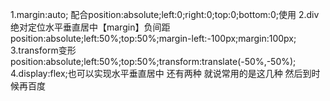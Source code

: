 1.margin:auto; 配合position:absolute;left:0;right:0;top:0;bottom:0;使用
2.div绝对定位水平垂直居中【margin】负间距 position:absolute;left:50%;top:50%;margin-left:-100px;margin:100px;
3.transform变形position:absolute;left:50%;top:50%;transform:translate(-50%,-50%);
4.display:flex;也可以实现水平垂直居中
还有两种 就说常用的是这几种  然后到时候再百度